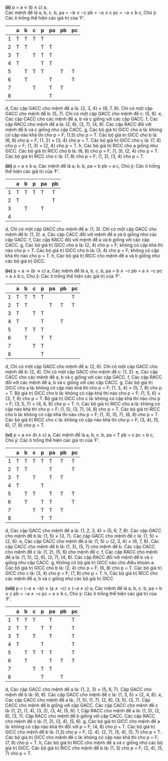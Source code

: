 **(ii)** p = a ∨ (b ∧ c)
a,  
Các mệnh đề là a, b, c.
b,
pa = ¬b ∨ ¬c
pb = ¬a ∧ c
pc = ¬a ∧ b
c,
Chú ý: Các ô trống thể hiện các giá trị của ‘F'.

| |a|b|c|p|pa|pb|pc|
|-|-|-|-|-|--|--|--|
|1|T|T|T|T|  |  |  |
|2|T|T| |T| T|  |  |
|3|T| |T|T| T|  |  |
|4|T| | |T| T|  |  |
|5| |T|T|T|  | T| T|
|6| |T| | | T|  | T|
|7| | |T| | T| T|  |
|8| | | | | T|  |  | 

d,
Các cặp GACC cho mệnh đề a là: {2, 3, 4} × {6, 7, 8}.
Chỉ có một cặp GACC cho mệnh đề b: (5, 7).
Chỉ có một cặp GACC cho mệnh đề c: (5, 6).
e,
Các cặp CACC cho các mệnh đề a, b và c giống với các cặp GACC.
f,
Các cặp RACC cho mệnh đề a là: (2, 6), (3, 7), (4, 8).
Các cặp RACC đối với mệnh đề b và c giống như cặp CACC.
g,
Các bộ giá trị GICC cho a là: không có cặp nào khả thi cho p = F; (1,5) cho p = T.
Các bộ giá trị GICC cho b là: (6, 8) cho p = F; {1, 2} × {3, 4} cho p = T.
Các bộ giá trị GICC cho c là: (7, 8) cho p = F; {1, 3} × {2, 4} cho p = T.
h,
Các bộ giá trị RICC cho a giống như GICC.
Các bộ giá trị RICC cho b là: (6, 8) cho p = F; (1, 3), (2, 4) cho p = T.
Các bộ giá trị RICC cho c là: (7, 8) cho p = F; (1, 2), (3, 4) cho p = T.

**(iii)** p = a ∧ b
a,
Các mệnh đề là a, b.
b,
pa = b
pb = a
c,
Chú ý: Các ô trống thể hiện các giá trị của ‘F'.

| |a|b|p|pa|pb|
|-|-|-|-|--|--|
|1|T|T|T| T| T|
|2|T| | |  | T|
|3| |T| | T|  |
|4| | | |  |  |

d, 
Chỉ có một cặp GACC cho mệnh đề a: (1, 3).
Chỉ có một cặp GACC cho mệnh đề b: (1, 2).
e,
Các cặp CACC đối với mệnh đề a và b giống như các cặp GACC.
f, 
Các cặp RACC đối với mệnh đề a và b giống với các cặp CACC.
g,
Các bộ giá trị GICC cho a là: (2, 4) cho p = F; không có cặp khả thi nào cho p = T.
Các bộ giá trị GICC cho b là: (3, 4) cho p = F; không có cặp khả thi nào cho p = T.
h,
Các bộ giá trị RICC cho mệnh đề a và b giống như các bộ giá trị GICC.

**(iv)** p = a → (b → c)
a, 
Các mệnh đề là a, b, c.
b,
pa = b ∧ ¬c
pb = a ∧ ¬c
pc = a ∧ b
c, 
Chú ý: Các ô trống thể hiện các giá trị của ‘F'.

| |a|b|c|p|pa|pb|pc|
|-|-|-|-|-|--|--|--|
|1|T|T|T|T|  |  | T|
|2|T|T| | | T| T| T|
|3|T| |T|T|  |  |  |
|4|T| | |T|  | T|  |
|5| |T|T|T|  |  |  |
|6| |T| |T| T|  |  |
|7| | |T|T|  |  |  |
|8| | | |T|  |  |  | 

d, 
Chỉ có một cặp GACC cho mệnh đề a: (2, 6).
Chỉ có một cặp GACC cho mệnh đề b: (2, 4).
Chỉ có một cặp GACC cho mệnh đề c: (1, 2).
e,
Các cặp CACC cho các mệnh đề a, b và c giống với các cặp GACC.
f,
Các cặp RACC đối với các mệnh đề a, b và c giống với các cặp CACC.
g,
Các bộ giá trị GICC cho a là: không có cặp nào khả thi cho p = F; {1, 3, 4} × {5, 7, 8} cho p = T.
Bộ giá trị GICC cho b là: không có cặp khả thi nào cho p = F; {1, 5, 6} × {3, 7, 8} cho p = T.
Bộ giá trị GICC cho c là: không có cặp khả thi nào cho p = F; {3, 5, 7} × {4, 6, 8} cho p = T.
h,
Các bộ giá trị RICC cho a là: không có cặp nào khả thi cho p = F; (1, 5), (3, 7), (4, 8) cho p = T.
Các bộ giá trị RICC cho b là: không có cặp khả thi nào cho p = F; (1, 3), (5, 7), (6, 8) cho p = T.
Các bộ giá trị RICC cho c là: không có cặp nào khả thi cho p = F; (3, 4), (5, 6), (7, 8) cho p = T.

**(vi)** p = a ↔ (b ∧ c)
a,
Các mệnh đề là a, b, c.
b, 
pa = T
pb = c
pc = b
c,
Chú ý: Các ô trống thể hiện các giá trị của ‘F'.

| |a|b|c|p|pa|pb|pc|
|-|-|-|-|-|--|--|--|
|1|T|T|T|T| T| T| T|
|2|T|T| | | T|  | T|
|3|T| |T| | T| T|  |
|4|T| | |T|  |  |  |
|5| |T|T| | T| T| T|
|6| |T| |T| T|  | T|
|7| | |T|T| T| T|  |
|8| | | |T| T|  |  | 

d,
Các cặp GACC cho mệnh đề a là: {1, 2, 3, 4} × {5, 6, 7, 8}.
Các cặp GACC cho mệnh đề b là: {1, 5} × {3, 7}.
Các cặp GACC cho mệnh đề c là: {1, 5} × {2, 6}.
e,
Các cặp CACC cho mệnh đề a là: (1, 5) ∪ {2, 3, 4} × {6, 7, 8}.
Các cặp CACC cho mệnh đề b là: (1, 3), (5, 7) cho mệnh đề b.
Các cặp CACC cho mệnh đề c là: (1, 2), (5, 6) cho mệnh đề c.
f,
Các cặp RACC cho mệnh đề a là: (1, 5), (2, 6), (3, 7), (4, 8).
Các cặp RACC đối với mệnh đề b và c giống như cặp CACC.
g,
Không có bộ giá trị GICC nào cho điều khoản a.
Các bộ giá trị GICC cho b là: (2, 4) cho p = F; (6, 8) cho p = T.
Các bộ giá trị GICC cho c là: (3, 4) cho p = F; (7, 8) cho p = T.
h,
Các bộ giá trị RICC cho các mệnh đề a, b và c giống như các bộ giá trị GICC

**(viii)** p = (¬a ∧ ¬b) ∨ (a ∧ ¬c) ∨ (¬a ∧ c)
a, 
Các mệnh đề là a, b, c.
b, 
pa = b ∨ c
pb = ¬a ∧ ¬c
pc = a ∨ b
c, 
Chú ý: Các ô trống thể hiện các giá trị của ‘F'.

| |a|b|c|p|pa|pb|pc|
|-|-|-|-|-|--|--|--|
|1|T|T|T| | T|  | T|
|2|T|T| |T| T|  | T|
|3|T| |T| | T|  | T|
|4|T| | |T|  |  | T|
|5| |T|T|T| T|  | T|
|6| |T| | | T| T| T|
|7| | |T|T| T|  |  |
|8| | | |T|  | T|  | 

d,
Các cặp GACC cho mệnh đề a là: {1, 2, 3} × {5, 6, 7}.
Cặp GACC cho mệnh đề b là: (6, 8).
Các cặp GACC cho mệnh đề c là: {1, 3, 5} × {2, 4, 6}.
e,
Các cặp CACC cho mệnh đề a là:, (1, 5), (1, 7), (2, 6), (3, 5), (3, 7).
Cặp CACC cho mệnh đề b giống với cặp GACC.
Các cặp CACC cho mệnh đề c là: (1, 2), (1, 4), (3, 2), (3, 4), (5, 6).
f,
Cặp RACC cho mệnh đề a là: (1, 5), (2, 6), (3, 7).
Cặp RACC cho mệnh đề b giống với cặp CACC.
Các cặp RACC cho mệnh đề c là: (1, 2), (3, 4), (5, 6).
g,
Các bộ giá trị GICC cho mệnh đề a là: không có cặp nào khả thi đối với p = F; (4, 8) cho p = T.
Các bộ giá trị GICC cho mệnh đề b là: (1,3) cho p = F; (2, 4), (2, 7), (5, 4), (5, 7) cho p = T.
Các bộ giá trị GICC cho mệnh đề c là: không có cặp nào khả thi cho p = F; (7, 8) cho p = T.
h, 
Các bộ giá trị RICC cho mệnh đề a và c giống như các bộ giá trị GICC.
Các bộ giá trị RICC cho mệnh đề b là: (1, 3) cho p = F; (2, 4), (5, 7) cho p = T.
